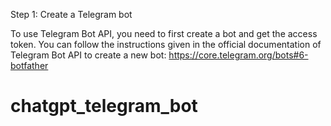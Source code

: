 Step 1: Create a Telegram bot

To use Telegram Bot API, you need to first create a bot and get the access token. You can follow the instructions given in the official documentation of Telegram Bot API to create a new bot: https://core.telegram.org/bots#6-botfather

# chatgpt_telegram_bot

